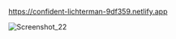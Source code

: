https://confident-lichterman-9df359.netlify.app

![Screenshot_22](https://user-images.githubusercontent.com/24405225/118697176-65e78e80-b7e5-11eb-97da-bce425aa54a2.png)
